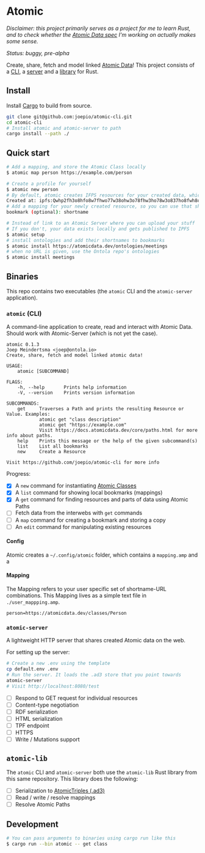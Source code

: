 # Atomic

_Disclaimer: this project primarily serves as a project for me to learn Rust, and to check whether
the [Atomic Data spec](https://docs.atomicdata.dev) I'm working on actually makes some sense._

_Status: buggy, pre-alpha_

Create, share, fetch and model linked [Atomic Data](https://docs.atomicdata.dev)!
This project consists of a [CLI](#atomic-cli), a [server](#atomic-server) and a [library](#atomic-lib) for Rust.

## Install

Install [Cargo](https://doc.rust-lang.org/cargo/getting-started/installation.html) to build from source.

```sh
git clone git@github.com:joepio/atomic-cli.git
cd atomic-cli
# Install atomic and atomic-server to path
cargo install --path ./
```

## Quick start

```sh
# Add a mapping, and store the Atomic Class locally
$ atomic map person https://example.com/person

# Create a profile for yourself
$ atomic new person
# By default, atomic creates IFPS resources for your created data, which are publicly stored
Created at: ipfs:Qwhp2fh3o8hfo8w7fhwo77w38ohw3o78fhw3ho78w3o837ho8fwh8o7fh37ho
# Add a mapping for your newly created resource, so you can use that shortname instead of the long IPFS url.
bookmark (optional): shortname

# Instead of link to an Atomic Server where you can upload your stuff
# If you don't, your data exists locally and gets published to IPFS
$ atomic setup
# install ontologies and add their shortnames to bookmarks
$ atomic install https://atomicdata.dev/ontologies/meetings
# when no URL is given, use the Ontola repo's ontologies
$ atomic install meetings
```

## Binaries

This repo contains two executables (the `atomic` CLI and the `atomic-server` application).

### `atomic` (CLI)

A command-line application to create, read and interact with Atomic Data.
Should work with Atomic-Server (which is not yet the case).

```
atomic 0.1.3
Joep Meindertsma <joep@ontola.io>
Create, share, fetch and model linked atomic data!

USAGE:
    atomic [SUBCOMMAND]

FLAGS:
    -h, --help       Prints help information
    -V, --version    Prints version information

SUBCOMMANDS:
    get     Traverses a Path and prints the resulting Resource or Value. Examples:
            atomic get "class description"
            atomic get "https://example.com"
            Visit https://docs.atomicdata.dev/core/paths.html for more info about paths.
    help    Prints this message or the help of the given subcommand(s)
    list    List all bookmarks
    new     Create a Resource

Visit https://github.com/joepio/atomic-cli for more info
```

Progress:

- [x] A `new` command for instantiating [Atomic Classes](https://docs.atomicdata.dev/schema/classes.html)
- [x] A `list` command for showing local bookmarks (mappings)
- [x] A `get` command for finding resources and parts of data using Atomic Paths
- [ ] Fetch data from the interwebs with `get` commands
- [ ] A `map` command for creating a bookmark and storing a copy
- [ ] An `edit` command for manipulating existing resources

#### Config

Atomic creates a `~/.config/atomic` folder, which contains a `mapping.amp` and a

#### Mapping

The Mapping refers to your user specific set of shortname-URL combinations.
This Mapping lives as a simple text file in `./user_mappping.amp`.

```
person=https://atomicdata.dev/classes/Person
```

### `atomic-server`

A lightweight HTTP server that shares created Atomic data on the web.

For setting up the server:

```sh
# Create a new .env using the template
cp default.env .env
# Run the server. It loads the .ad3 store that you point towards
atomic-server
# Visit http://localhost:8080/test
```

- [ ] Respond to GET request for individual resources
- [ ] Content-type negotiation
- [ ] RDF serialization
- [ ] HTML serialization
- [ ] TPF endpoint
- [ ] HTTPS
- [ ] Write / Mutations support

## `atomic-lib`

The `atomic` CLI and `atomic-server` both use the `atomic-lib` Rust library from this same repository.
This library does the following:

- [ ] Serialization to [AtomicTriples (.ad3)](https://docs.atomicdata.dev/core/serialization.html)
- [ ] Read / write / resolve mappings
- [ ] Resolve Atomic Paths

## Development

```sh
# You can pass arguments to binaries using cargo run like this
$ cargo run --bin atomic -- get class
```
